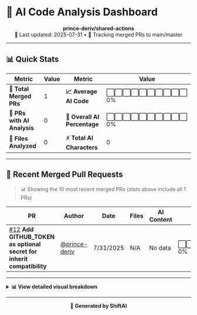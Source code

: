 # 🤖 AI Code Analysis Dashboard

<div align="center">

**prince-deriv/shared-actions**  
📅 Last updated: 2025-07-31 • 🔄 Tracking merged PRs to main/master

</div>

---

## 📊 Quick Stats

| Metric | Value | Metric | Value |
|--------|-------|--------|-------|
| **📁 Total Merged PRs** | 1 | **📈 Average AI Code** | ⬜⬜⬜⬜⬜⬜⬜⬜⬜⬜ 0% |
| **🤖 PRs with AI Analysis** | 0 | **🎯 Overall AI Percentage** | ⬜⬜⬜⬜⬜⬜⬜⬜⬜⬜ 0% |
| **📄 Files Analyzed** | 0 | **⚡ Total AI Characters** | 0 |

---


## 🚀 Recent Merged Pull Requests

> 📊 Showing the 10 most recent merged PRs (stats above include all 1 PRs)

| PR | Author | Date | Files | AI Content | Percentage |
|----|--------|------|-------|------------|------------|
| [#12](undefined) **Add GITHUB_TOKEN as optional secret for inherit compatibility** | [@prince-deriv](https://github.com/prince-deriv) | 7/31/2025 | N/A | No data | ⬜⬜⬜⬜⬜⬜⬜⬜⬜⬜⬜⬜⬜⬜⬜   0% |



---

<details>
<summary><strong>📊 View detailed visual breakdown</strong></summary>

### 📈 AI Usage Chart

```
AI Percentage Distribution:
PR #12 Add GITHUB_TOKEN as optiona... │░░░░░░░░░░░░░░░░░░░░░░░░░░░░░░░░░░░░░░░░│ 0%
```

### 🎯 Summary Statistics

```
Total Characters:     0
AI Characters:        0
Human Characters:     0

AI vs Human Ratio:    0% : 100%
```

</details>

---

<div align="center">

🚀 **Generated by ShiftAI**

</div>